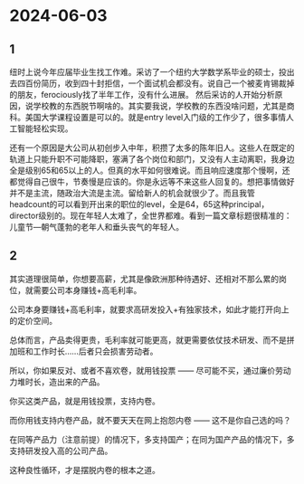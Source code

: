 # 2024-06-03

## 1


纽时上说今年应届毕业生找工作难。采访了一个纽约大学数学系毕业的硕士，投出去四百份简历，收到四十封拒信，一个面试机会都没有。说自己一个被麦肯锡裁掉的朋友，ferociously找了半年工作，没有什么进展。 然后采访的人开始分析原因，说学校教的东西脱节啊啥的。其实要我说，学校教的东西没啥问题，尤其是商科。美国大学课程设置是可以的。就是entry level入门级的工作少了，很多事情人工智能轻松实现。

还有一个原因是大公司从初创步入中年，积攒了太多的陈年旧人。这些人在既定的轨道上只能升职不可能降职，塞满了各个岗位和部门，又没有人主动离职，我身边全是级别65和65以上的人。但真的水平如何很难说。而且响应速度那个慢啊，还都觉得自己很牛，节奏慢是应该的。你是永远等不来这些人回复的。想把事情做好并不是主流，随政治大流是主流。留给新人的机会就很少了。而且我管headcount的可以看到开出来的职位的level，全是64，65这种principal，director级别的。现在年轻人太难了，全世界都难。看到一篇文章标题很精准的：儿童节—朝气蓬勃的老年人和垂头丧气的年轻人。






## 2


其实道理很简单，你想要高薪，尤其是像欧洲那种待遇好、还相对不那么累的岗位，就需要公司本身赚钱+高毛利率。

公司本身要赚钱+高毛利率，就要求高研发投入+有独家技术，如此才能打开向上的定价空间。

总体而言，产品卖得更贵，毛利率就可能更高，就更需要依仗技术研发、而不是拼加班和工作时长……后者只会损害劳动者。

所以，你如果反对、或者不喜欢卷，就用钱投票 —— 尽可能不买，通过廉价劳动力堆时长，造出来的产品。

你买这类产品，就是用钱投票，支持内卷。

而你用钱支持内卷产品，就不要天天在网上抱怨内卷 —— 这不是你自己选的吗？ 

在同等产品力（注意前提）的情况下，多支持国产；在同为国产产品的情况下，多支持研发投入高的公司产品。

这种良性循环，才是摆脱内卷的根本之道。






